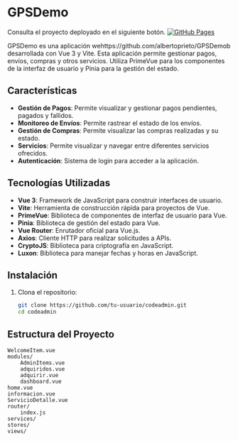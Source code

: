 # GPSDemo
Consulta el proyecto deployado en el siguiente botón.
[![GitHub Pages](https://img.shields.io/badge/GitHub-Pages-blue?logo=github)](https://albertoprieto.github.io/VueCrud/)

GPSDemo es una aplicación wehttps://github.com/albertoprieto/GPSDemob desarrollada con Vue 3 y Vite. Esta aplicación permite gestionar pagos, envíos, compras y otros servicios. Utiliza PrimeVue para los componentes de la interfaz de usuario y Pinia para la gestión del estado.

## Características

- **Gestión de Pagos**: Permite visualizar y gestionar pagos pendientes, pagados y fallidos.
- **Monitoreo de Envíos**: Permite rastrear el estado de los envíos.
- **Gestión de Compras**: Permite visualizar las compras realizadas y su estado.
- **Servicios**: Permite visualizar y navegar entre diferentes servicios ofrecidos.
- **Autenticación**: Sistema de login para acceder a la aplicación.

## Tecnologías Utilizadas

- **Vue 3**: Framework de JavaScript para construir interfaces de usuario.
- **Vite**: Herramienta de construcción rápida para proyectos de Vue.
- **PrimeVue**: Biblioteca de componentes de interfaz de usuario para Vue.
- **Pinia**: Biblioteca de gestión del estado para Vue.
- **Vue Router**: Enrutador oficial para Vue.js.
- **Axios**: Cliente HTTP para realizar solicitudes a APIs.
- **CryptoJS**: Biblioteca para criptografía en JavaScript.
- **Luxon**: Biblioteca para manejar fechas y horas en JavaScript.

## Instalación

1. Clona el repositorio:
   ```sh
   git clone https://github.com/tu-usuario/codeadmin.git
   cd codeadmin

## Estructura del Proyecto

    WelcomeItem.vue
    modules/
        AdminItems.vue
        adquiridos.vue
        adquirir.vue
        dashboard.vue
    home.vue
    informacion.vue
    ServicioDetalle.vue
    router/
        index.js
    services/
    stores/
    views/
